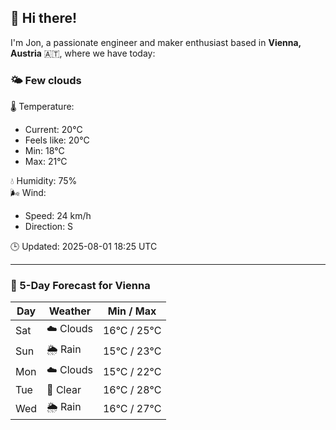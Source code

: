 ## 👋 Hi there!

I'm Jon, a passionate engineer and maker enthusiast based in **Vienna, Austria** 🇦🇹, where we have today:

### 🌤️ Few clouds 

🌡️ Temperature: 
* Current: 20°C
* Feels like: 20°C
* Min: 18°C 
* Max: 21°C  

💧 Humidity: 75%  
🌬️ Wind: 
* Speed: 24 km/h 
* Direction: S  

🕒 Updated: 2025-08-01 18:25 UTC

---

### 📅 5-Day Forecast for Vienna

| Day | Weather | Min / Max |
|-----|---------|------------|
| Sat | ☁️ Clouds | 16°C / 25°C |
| Sun | 🌦️ Rain | 15°C / 23°C |
| Mon | ☁️ Clouds | 15°C / 22°C |
| Tue | 🌙 Clear | 16°C / 28°C |
| Wed | 🌦️ Rain | 16°C / 27°C |
